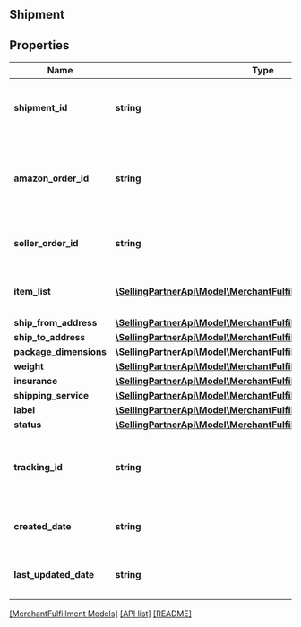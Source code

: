 ## Shipment

## Properties

Name | Type | Description | Notes
------------ | ------------- | ------------- | -------------
**shipment_id** | **string** | An Amazon-defined shipment identifier. |
**amazon_order_id** | **string** | An Amazon-defined order identifier, in 3-7-7 format. |
**seller_order_id** | **string** | A seller-defined order identifier. | [optional]
**item_list** | [**\SellingPartnerApi\Model\MerchantFulfillment\FBMItem[]**](FBMItem.md) | The list of items to be included in a shipment. |
**ship_from_address** | [**\SellingPartnerApi\Model\MerchantFulfillment\Address**](Address.md) |  |
**ship_to_address** | [**\SellingPartnerApi\Model\MerchantFulfillment\Address**](Address.md) |  |
**package_dimensions** | [**\SellingPartnerApi\Model\MerchantFulfillment\PackageDimensions**](PackageDimensions.md) |  |
**weight** | [**\SellingPartnerApi\Model\MerchantFulfillment\Weight**](Weight.md) |  |
**insurance** | [**\SellingPartnerApi\Model\MerchantFulfillment\CurrencyAmount**](CurrencyAmount.md) |  |
**shipping_service** | [**\SellingPartnerApi\Model\MerchantFulfillment\ShippingService**](ShippingService.md) |  |
**label** | [**\SellingPartnerApi\Model\MerchantFulfillment\Label**](Label.md) |  |
**status** | [**\SellingPartnerApi\Model\MerchantFulfillment\ShipmentStatus**](ShipmentStatus.md) |  |
**tracking_id** | **string** | The shipment tracking identifier provided by the carrier. | [optional]
**created_date** | **string** | A timestamp in ISO 8601 format. |
**last_updated_date** | **string** | A timestamp in ISO 8601 format. | [optional]

[[MerchantFulfillment Models]](../) [[API list]](../../Api) [[README]](../../../README.md)
